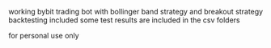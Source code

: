 working bybit trading bot with bollinger band strategy and breakout strategy
backtesting included
some test results are included in the csv folders

for personal use only 

